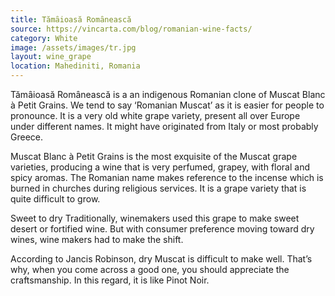 ```yaml
---
title: Tămȃioasă Romȃnească
source: https://vincarta.com/blog/romanian-wine-facts/
category: White
image: /assets/images/tr.jpg
layout: wine_grape
location: Mahediniti, Romania
---
```

Tămȃioasă Romȃnească is a an indigenous Romanian clone of Muscat Blanc à Petit Grains. We tend to say ‘Romanian Muscat’ as it is easier for people to pronounce. It is a very old white grape variety, present all over Europe under different names. It might have originated from Italy or most probably Greece.

Muscat Blanc à Petit Grains is the most exquisite of the Muscat grape varieties, producing a wine that is very perfumed, grapey, with floral and spicy aromas. The Romanian name makes reference to the incense which is burned in churches during religious services. It is a grape variety that is quite difficult to grow.

Sweet to dry
Traditionally, winemakers used this grape to make sweet desert or fortified wine. But with consumer preference moving toward dry wines, wine makers had to make the shift.

According to Jancis Robinson, dry Muscat is difficult to make well. That’s why, when you come across a good one, you should appreciate the craftsmanship. In this regard, it is like Pinot Noir.
